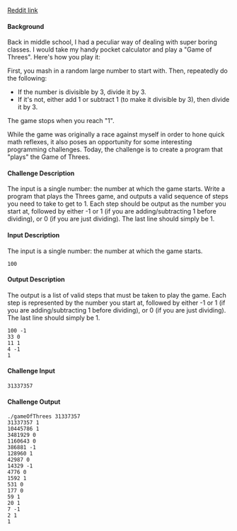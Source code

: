 [Reddit link](https://old.reddit.com/r/dailyprogrammer/comments/3r7wxz/20151102_challenge_239_easy_a_game_of_threes/ "Reddit Link")

#### Background ####

Back in middle school, I had a peculiar way of dealing with super boring classes. I would take my handy pocket calculator and play a "Game of Threes". Here's how you play it:

First, you mash in a random large number to start with. Then, repeatedly do the following:

* If the number is divisible by 3, divide it by 3.
* If it's not, either add 1 or subtract 1 (to make it divisible by 3), then divide it by 3.

The game stops when you reach "1".

While the game was originally a race against myself in order to hone quick math reflexes, it also poses an opportunity for some interesting programming challenges. Today, the challenge is to create a program that "plays" the Game of Threes.

#### Challenge Description ####

The input is a single number: the number at which the game starts. Write a program that plays the Threes game, and outputs a valid sequence of steps you need to take to get to 1. Each step should be output as the number you start at, followed by either -1 or 1 (if you are adding/subtracting 1 before dividing), or 0 (if you are just dividing). The last line should simply be 1.

#### Input Description ####

The input is a single number: the number at which the game starts.

    100

#### Output Description ####

The output is a list of valid steps that must be taken to play the game. Each step is represented by the number you start at, followed by either -1 or 1 (if you are adding/subtracting 1 before dividing), or 0 (if you are just dividing). The last line should simply be 1.

    100 -1
    33 0
    11 1
    4 -1
    1

#### Challenge Input ####

    31337357

#### Challenge Output ####

    ./gameOfThrees 31337357
    31337357 1
    10445786 1
    3481929 0
    1160643 0
    386881 -1
    128960 1
    42987 0
    14329 -1
    4776 0
    1592 1
    531 0
    177 0
    59 1
    20 1
    7 -1
    2 1
    1
